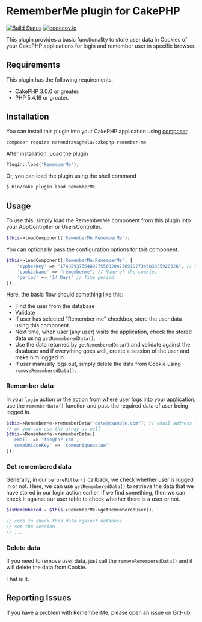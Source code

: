 # RememberMe plugin for CakePHP

[![Build Status](https://travis-ci.org/narendravaghela/cakephp-remember-me.svg?branch=master)](https://travis-ci.org/narendravaghela/cakephp-remember-me)
[![codecov.io](https://codecov.io/github/narendravaghela/cakephp-remember-me/coverage.svg?branch=master)](https://codecov.io/github/narendravaghela/cakephp-remember-me?branch=master)

This plugin provides a basic functionality to store user data in Cookies of your CakePHP applications for login and remember user in specific browser.

## Requirements

This plugin has the following requirements:

* CakePHP 3.0.0 or greater.
* PHP 5.4.16 or greater.

## Installation

You can install this plugin into your CakePHP application using [composer](http://getcomposer.org).

```
composer require narendravaghela/cakephp-remember-me
```

After installation, [Load the plugin](http://book.cakephp.org/3.0/en/plugins.html#loading-a-plugin)
```php
Plugin::load('RememberMe');
```
Or, you can load the plugin using the shell command
```sh
$ bin/cake plugin load RememberMe
```

## Usage

To use this, simply load the RememberMe component from this plugin into your AppController or UsersController.

```php
$this->loadComponent('RememberMe.RememberMe');
```

You can optionally pass the configuration options for this component.

```php
$this->loadComponent('RememberMe.RememberMe', [
    'cypherKey' => "17485937564892755682047369192734583655920926", // Random unuqie string to encrypt/decrypt data. If not set, default salt value of the application will be used.
    'cookieName' => "rememberme", // Name of the cookie.
    'period' => '14 Days' // Time period
]);
```

Here, the basic flow should something like this:
+ Find the user from the database
+ Validate
+ If user has selected "Remember me" checkbox, store the user data using this component.
+ Next time, when user (any user) visits the application, check the stored data using `getRememberedData()`.
+ Use the data returned by `getRememberedData()` and validate against the database and if everything goes well, create a session of the user and make him logged in.
+ If user manually logs out, simply delete the data from Cookie using `removeRememberedData()`.

### Remember data

In your `login` action or the action from where user logs into your application, use the `rememberData()` function and pass the required data of user being logged in.

```php
$this->RememberMe->rememberData("data@example.com"); // email address of user being logged in
// or you can use the array as well
$this->RememberMe->rememberData([
  'email' => 'foo@bar.com',
  'someUniqueKey' => 'someuniquevalue'
]);
```

### Get remembered data

Generally, in our `beforeFilter()` callback, we check whether user is logged in or not. Here, we can use `getRememberedData()` to retrieve the data that we have stored in our login action earlier.
If we find something, then we can check it against our user table to check whether there is a user or not.

```php
$isRemembered = $this->RememberMe->getRememberedUser();

// code to check this data against database
// set the session
// ...
```

### Delete data

If you need to remove user data, just call the `removeRememberedData()` and it will delete the data from Cookie.

That is it.

## Reporting Issues

If you have a problem with RememberMe, please open an issue on [GitHub](https://github.com/narendravaghela/cakephp-remember-me/issues).
